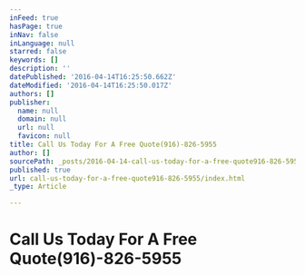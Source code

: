 ```yaml
---
inFeed: true
hasPage: true
inNav: false
inLanguage: null
starred: false
keywords: []
description: ''
datePublished: '2016-04-14T16:25:50.662Z'
dateModified: '2016-04-14T16:25:50.017Z'
authors: []
publisher:
  name: null
  domain: null
  url: null
  favicon: null
title: Call Us Today For A Free Quote(916)-826-5955
author: []
sourcePath: _posts/2016-04-14-call-us-today-for-a-free-quote916-826-5955.md
published: true
url: call-us-today-for-a-free-quote916-826-5955/index.html
_type: Article

---
```

# ******Call Us Today For A Free Quote****(916)-826-5955**